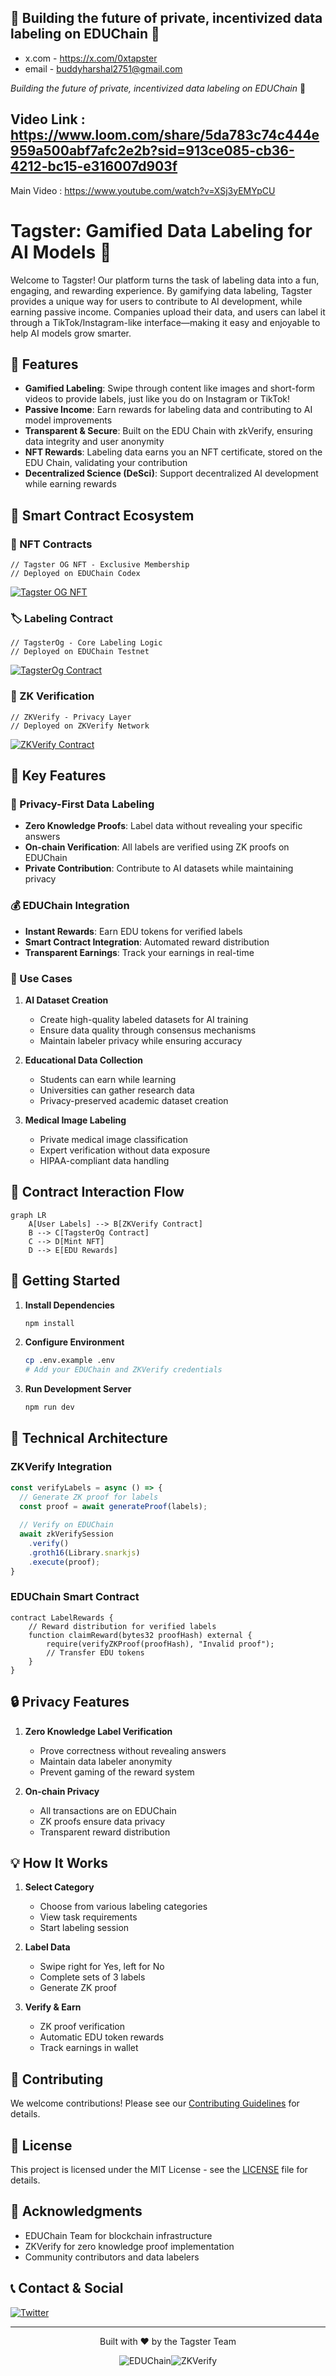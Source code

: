 ## 🚀 Building the future of private, incentivized data labeling on EDUChain 🚀
- x.com - https://x.com/0xtapster
- email - buddyharshal2751@gmail.com

*Building the future of private, incentivized data labeling on EDUChain* 🚀
## Video Link : https://www.loom.com/share/5da783c74c444e959a500abf7afc2e2b?sid=913ce085-cb36-4212-bc15-e316007d903f
Main Video : https://www.youtube.com/watch?v=XSj3yEMYpCU

# Tagster: Gamified Data Labeling for AI Models 🚀

Welcome to Tagster! Our platform turns the task of labeling data into a fun, engaging, and rewarding experience. By gamifying data labeling, Tagster provides a unique way for users to contribute to AI development, while earning passive income. Companies upload their data, and users can label it through a TikTok/Instagram-like interface—making it easy and enjoyable to help AI models grow smarter.

## 🌟 Features

- **Gamified Labeling**: Swipe through content like images and short-form videos to provide labels, just like you do on Instagram or TikTok!
- **Passive Income**: Earn rewards for labeling data and contributing to AI model improvements
- **Transparent & Secure**: Built on the EDU Chain with zkVerify, ensuring data integrity and user anonymity
- **NFT Rewards**: Labeling data earns you an NFT certificate, stored on the EDU Chain, validating your contribution
- **Decentralized Science (DeSci)**: Support decentralized AI development while earning rewards



## 🔗 Smart Contract Ecosystem

### 🎨 NFT Contracts
```solidity
// Tagster OG NFT - Exclusive Membership
// Deployed on EDUChain Codex
```
[![Tagster OG NFT](https://img.shields.io/badge/View_on_EDUChain-Tagster_OG_NFT-blue)](https://opencampus-codex.blockscout.com/tx/0x22a90467cde1ed901a13eeb620b39982efb5307dc881b89f19addc71785f215c)

### 🏷️ Labeling Contract
```solidity
// TagsterOg - Core Labeling Logic
// Deployed on EDUChain Testnet
```
[![TagsterOg Contract](https://img.shields.io/badge/View_on_EDUChain-TagsterOg_Contract-green)](http://edu-chain-testnet.blockscout.com/tx/0x22a90467cde1ed901a13eeb620b39982efb5307dc881b89f19addc71785f215c)

### 🔐 ZK Verification
```solidity
// ZKVerify - Privacy Layer
// Deployed on ZKVerify Network
```
[![ZKVerify Contract](https://img.shields.io/badge/View_on_ZKVerify-Verification_Contract-purple)](https://zkverify-explorer.zkverify.io/blocks/0x1888fb37288acaabe8b6352459afc99a93684bdef27126d1f5a78cba2fe6ac9d)

## 🌟 Key Features

### 🔐 Privacy-First Data Labeling
- **Zero Knowledge Proofs**: Label data without revealing your specific answers
- **On-chain Verification**: All labels are verified using ZK proofs on EDUChain
- **Private Contribution**: Contribute to AI datasets while maintaining privacy

### 💰 EDUChain Integration
- **Instant Rewards**: Earn EDU tokens for verified labels
- **Smart Contract Integration**: Automated reward distribution
- **Transparent Earnings**: Track your earnings in real-time

### 🎯 Use Cases

1. **AI Dataset Creation**
   - Create high-quality labeled datasets for AI training
   - Ensure data quality through consensus mechanisms
   - Maintain labeler privacy while ensuring accuracy

2. **Educational Data Collection**
   - Students can earn while learning
   - Universities can gather research data
   - Privacy-preserved academic dataset creation

3. **Medical Image Labeling**
   - Private medical image classification
   - Expert verification without data exposure
   - HIPAA-compliant data handling

## 🔄 Contract Interaction Flow

```mermaid
graph LR
    A[User Labels] --> B[ZKVerify Contract]
    B --> C[TagsterOg Contract]
    C --> D[Mint NFT]
    D --> E[EDU Rewards]
```

## 🚀 Getting Started

1. **Install Dependencies**
   ```bash
   npm install
   ```

2. **Configure Environment**
   ```bash
   cp .env.example .env
   # Add your EDUChain and ZKVerify credentials
   ```

3. **Run Development Server**
   ```bash
   npm run dev
   ```

## 🔧 Technical Architecture

### ZKVerify Integration
```typescript
const verifyLabels = async () => {
  // Generate ZK proof for labels
  const proof = await generateProof(labels);
  
  // Verify on EDUChain
  await zkVerifySession
    .verify()
    .groth16(Library.snarkjs)
    .execute(proof);
}
```

### EDUChain Smart Contract
```solidity
contract LabelRewards {
    // Reward distribution for verified labels
    function claimReward(bytes32 proofHash) external {
        require(verifyZKProof(proofHash), "Invalid proof");
        // Transfer EDU tokens
    }
}
```

## 🔒 Privacy Features

1. **Zero Knowledge Label Verification**
   - Prove correctness without revealing answers
   - Maintain data labeler anonymity
   - Prevent gaming of the reward system

2. **On-chain Privacy**
   - All transactions are on EDUChain
   - ZK proofs ensure data privacy
   - Transparent reward distribution

## 💡 How It Works

1. **Select Category**
   - Choose from various labeling categories
   - View task requirements
   - Start labeling session

2. **Label Data**
   - Swipe right for Yes, left for No
   - Complete sets of 3 labels
   - Generate ZK proof

3. **Verify & Earn**
   - ZK proof verification
   - Automatic EDU token rewards
   - Track earnings in wallet


## 🤝 Contributing

We welcome contributions! Please see our [Contributing Guidelines](CONTRIBUTING.md) for details.

## 📄 License

This project is licensed under the MIT License - see the [LICENSE](LICENSE) file for details.

## 🙏 Acknowledgments

- EDUChain Team for blockchain infrastructure
- ZKVerify for zero knowledge proof implementation
- Community contributors and data labelers

## 📞 Contact & Social

[![Twitter](https://img.shields.io/badge/Twitter-@TappEDUChain-blue)](https://twitter.com/imbuddyharshal)


---

<div align="center">

Built with ❤️ by the Tagster Team

![EDUChain](https://img.shields.io/badge/EDUChain-Powered-blue)![ZKVerify](https://img.shields.io/badge/ZKVerify-Protected-purple)

</div> 
